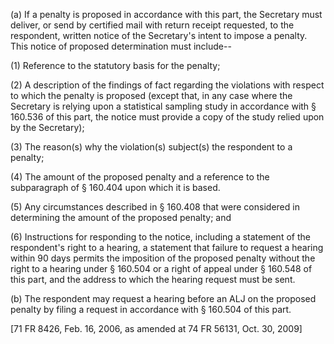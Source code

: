 (a) If a penalty is proposed in accordance with this part, the Secretary must deliver, or send by certified mail with return receipt requested, to the respondent, written notice of the Secretary's intent to impose a penalty. This notice of proposed determination must include--

(1) Reference to the statutory basis for the penalty;

(2) A description of the findings of fact regarding the violations with respect to which the penalty is proposed (except that, in any case where the Secretary is relying upon a statistical sampling study in accordance with § 160.536 of this part, the notice must provide a copy of the study relied upon by the Secretary);

(3) The reason(s) why the violation(s) subject(s) the respondent to a penalty;

(4) The amount of the proposed penalty and a reference to the subparagraph of § 160.404 upon which it is based.

(5) Any circumstances described in § 160.408 that were considered in determining the amount of the proposed penalty; and

(6) Instructions for responding to the notice, including a statement of the respondent's right to a hearing, a statement that failure to request a hearing within 90 days permits the imposition of the proposed penalty without the right to a hearing under § 160.504 or a right of appeal under § 160.548 of this part, and the address to which the hearing request must be sent.

(b) The respondent may request a hearing before an ALJ on the proposed penalty by filing a request in accordance with § 160.504 of this part.

[71 FR 8426, Feb. 16, 2006, as amended at 74 FR 56131, Oct. 30, 2009]
